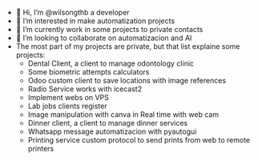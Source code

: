 - 👋 Hi, I’m @wilsongthb a developer
- 👀 I’m interested in make automatization projects
- 🌱 I’m currently work in some projects to private contacts
- 💞️ I’m looking to collaborate on automatizacion and AI
- The most part of my projects are private, but that list explaine some projects:
  - Dental Client, a client to manage odontology clinic
  - Some biometric attempts calculators
  - Odoo custom client to save locations with image references
  - Radio Service works with icecast2
  - Implement webs on VPS
  - Lab jobs clients register
  - Image manipulation with canva in Real time with web cam
  - Dinner client, a client to manage dinner services
  - Whatsapp message automatizacion with pyautogui
  - Printing service custom protocol to send prints from web to remote printers
